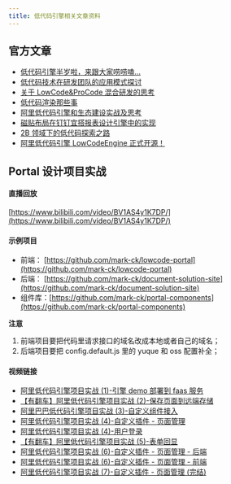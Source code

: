 ```yaml
---
title: 低代码引擎相关文章资料
---
```


## 官方文章

- [低代码引擎半岁啦，来跟大家唠唠嗑...](https://segmentfault.com/a/1190000042884409)
- [低代码技术在研发团队的应用模式探讨](https://mp.weixin.qq.com/s/Ynk_wjJbmNw7fEG6UtGZbQ)
- [关于 LowCode&ProCode 混合研发的思考](https://mp.weixin.qq.com/s/TY3VXjkSmsQoT47xma3wig)
- [低代码渲染那些事](https://mp.weixin.qq.com/s/yqYey76qLGYPfDtpGkVFfA)
- [阿里低代码引擎和生态建设实战及思考](https://mp.weixin.qq.com/s/MI6MrUKKydtnSdO4xq6jwA)
- [磁贴布局在钉钉宜搭报表设计引擎中的实现](https://mp.weixin.qq.com/s/PSTut5ahAB8nlJ9kBpBaxw)
- [2B 领域下的低代码探索之路](https://mp.weixin.qq.com/s/HAxrMHLT43dPH488RiEIdw)
- [阿里低代码引擎 LowCodeEngine 正式开源！](https://mp.weixin.qq.com/s/T66LghtWLz2Oh048XqaniA)

## Portal 设计项目实战
#### 直播回放
[https://www.bilibili.com/video/BV1AS4y1K7DP/](https://www.bilibili.com/video/BV1AS4y1K7DP/)

#### 示例项目
- 前端： [https://github.com/mark-ck/lowcode-portal](https://github.com/mark-ck/lowcode-portal)
- 后端： [https://github.com/mark-ck/document-solution-site](https://github.com/mark-ck/document-solution-site)
- 组件库：[https://github.com/mark-ck/portal-components](https://github.com/mark-ck/portal-components)

**注意**
1. 前端项目要把代码里请求接口的域名改成本地或者自己的域名；
2. 后端项目要把 config.default.js 里的 yuque 和 oss 配置补全；

#### 视频链接
- [阿里低代码引擎项目实战 (1)-引擎 demo 部署到 faas 服务](https://www.bilibili.com/video/BV1B44y1P7GM/)
- [【有翻车】阿里低代码引擎项目实战 (2)-保存页面到远端存储](https://www.bilibili.com/video/BV1AS4y1K7DP/)
- [阿里巴巴低代码引擎项目实战 (3)-自定义组件接入](https://www.bilibili.com/video/BV1dZ4y1m76S/)
- [阿里低代码引擎项目实战 (4)-自定义插件 - 页面管理](https://www.bilibili.com/video/BV17a411i73f/)
- [阿里低代码引擎项目实战 (4)-用户登录](https://www.bilibili.com/video/BV1Wu411e7EQ/)
- [【有翻车】阿里低代码引擎项目实战 (5)-表单回显](https://www.bilibili.com/video/BV1UY4y1v7D7/)
- [阿里低代码引擎项目实战 (6)-自定义插件 - 页面管理 - 后端](https://www.bilibili.com/video/BV1uZ4y1U7Ly/)
- [阿里低代码引擎项目实战 (6)-自定义插件 - 页面管理 - 前端](https://www.bilibili.com/video/BV1Yq4y1a74P/)
- [阿里低代码引擎项目实战 (7)-自定义插件 - 页面管理 (完结)](https://www.bilibili.com/video/BV13Y4y1e7EV/)